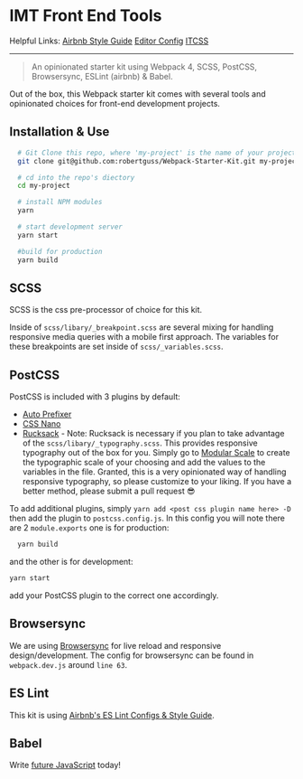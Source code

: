 # IMT Front End Tools

Helpful Links:
[Airbnb Style Guide](http://airbnb.io/javascript/)
[Editor Config](https://editorconfig.org/)
[ITCSS](https://www.hongkiat.com/blog/inverted-triangle-css-web-development/)

---

> An opinionated starter kit using Webpack 4, SCSS, PostCSS, Browsersync, ESLint (airbnb) & Babel.

Out of the box, this Webpack starter kit comes with several tools and opinionated choices for front-end development projects.

## Installation & Use

```bash
  # Git Clone this repo, where 'my-project' is the name of your project
  git clone git@github.com:robertguss/Webpack-Starter-Kit.git my-project

  # cd into the repo's diectory
  cd my-project

  # install NPM modules
  yarn

  # start development server
  yarn start

  #build for production
  yarn build
```

## SCSS

SCSS is the css pre-processor of choice for this kit.

Inside of `scss/libary/_breakpoint.scss` are several mixing for handling responsive media queries with a mobile first approach. The variables for these breakpoints are set inside of `scss/_variables.scss`.

## PostCSS

PostCSS is included with 3 plugins by default:

- [Auto Prefixer](https://github.com/postcss/autoprefixer)
- [CSS Nano](http://cssnano.co/)
- [Rucksack](https://www.rucksackcss.org/) - Note: Rucksack is necessary if you plan to take advantage of the `scss/libary/_typography.scss`. This provides responsive typography out of the box for you. Simply go to [Modular Scale](http://www.modularscale.com/) to create the typographic scale of your choosing and add the values to the variables in the file. Granted, this is a very opinionated way of handling responsive typography, so please customize to your liking. If you have a better method, please submit a pull request 😎

To add additional plugins, simply `yarn add <post css plugin name here> -D` then add the plugin to `postcss.config.js`. In this config you will note there are 2 `module.exports` one is for production:

```bash
  yarn build
```

and the other is for development:

```bash
yarn start
```

add your PostCSS plugin to the correct one accordingly.

## Browsersync

We are using [Browsersync](https://browsersync.io/) for live reload and responsive design/development. The config for browsersync can be found in `webpack.dev.js` around `line 63`.

## ES Lint

This kit is using [Airbnb's ES Lint Configs & Style Guide](https://github.com/airbnb/javascript).

## Babel

Write [future JavaScript](http://babeljs.io/) today!
